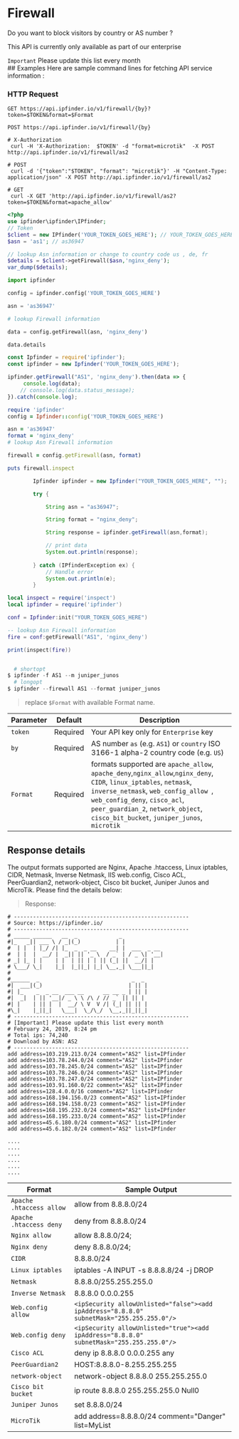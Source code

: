 # Firewall
Do you want to block visitors by country or  AS number ?

This API is currently only available as part of our enterprise


<aside class="notice">
<code>Important</code>  Please update this list every month
</aside>
## Examples
Here are sample command lines for fetching API service information :

### HTTP Request

`GET https://api.ipfinder.io/v1/firewall/{by}?token=$TOKEN&format=$Format`

`POST https://api.ipfinder.io/v1/firewall/{by}`

```shell
# X-Authorization
 curl -H 'X-Authorization:  $TOKEN' -d "format=microtik"  -X POST http://api.ipfinder.io/v1/firewall/as2

# POST
 curl -d '{"token":"$TOKEN", "format": "microtik"}' -H "Content-Type: application/json" -X POST http://api.ipfinder.io/v1/firewall/as2

# GET 
 curl -X GET 'http://api.ipfinder.io/v1/firewall/as2?token=$TOKEN&format=apache_allow'
```

```php
<?php
use ipfinder\ipfinder\IPfinder;
// Token
$client = new IPfinder('YOUR_TOKEN_GOES_HERE'); // YOUR_TOKEN_GOES_HERE
$asn = 'as1'; // as36947

// lookup Asn information or change to country code us , de, fr
$details = $client->getFirewall($asn,'nginx_deny');
var_dump($details);
```

```python
import ipfinder

config = ipfinder.config('YOUR_TOKEN_GOES_HERE')

asn = 'as36947'

# lookup Firewall information

data = config.getFirewall(asn, 'nginx_deny')

data.details
```

```javascript
const Ipfinder = require('ipfinder');
const ipfinder = new Ipfinder('YOUR_TOKEN_GOES_HERE');

ipfinder.getFirewall("AS1", 'nginx_deny').then(data => {
     console.log(data);
    // console.log(data.status_message);
}).catch(console.log);
```

```ruby
require 'ipfinder'
config = Ipfinder::config('YOUR_TOKEN_GOES_HERE')

asn = 'as36947'
format = 'nginx_deny'
# lookup Asn Firewall information

firewall = config.getFirewall(asn, format)

puts firewall.inspect
```

```java
        Ipfinder ipfinder = new Ipfinder("YOUR_TOKEN_GOES_HERE", "");

        try {

            String asn = "as36947";

            String format = "nginx_deny";

            String response = ipfinder.getFirewall(asn,format);

            // print data
            System.out.println(response);
            
        } catch (IPfinderException ex) {
            // Handle error
            System.out.println(e);
        }
```

```lua
local inspect = require('inspect')
local ipfinder = require('ipfinder')

conf = Ipfinder:init("YOUR_TOKEN_GOES_HERE")

-- lookup Asn Firewall information
fire = conf:getFirewall("AS1", 'nginx_deny')

print(inspect(fire))
```

```powershell

  # shortopt
$ ipfinder -f AS1 --m juniper_junos
  # longopt
$ ipfinder --firewall AS1 --format juniper_junos

```

>  replace `$Format` with available Format name.

Parameter | Default | Description
--------- | ------- | -----------
`token`   | Required | Your API key only for `Enterprise` key
`by`      | Required | AS number `as` (e.g. `AS1`) or `country` ISO 3166-1 alpha-2 country code (e.g. `US`)
`Format`  | Required | formats supported are `apache_allow`, `apache_deny`,`nginx_allow`,`nginx_deny`, `CIDR`, `linux_iptables`, `netmask`, `inverse_netmask`, `web_config_allow `, `web_config_deny`, `cisco_acl`, `peer_guardian_2`, `network_object`, `cisco_bit_bucket`, `juniper_junos`, `microtik`


## Response  details
The output formats supported are Nginx, Apache .htaccess, Linux iptables, CIDR, Netmask, Inverse Netmask, IIS web.config, Cisco ACL, PeerGuardian2, network-object, Cisco bit bucket, Juniper Junos and MicroTik. Please find the details below:

>  Response:

```
# -------------------------------------------------------
# Source: https://ipfinder.io/
# -------------------------------------------------------
# _____ ______   __  _             _
#|_   _|| ___ \ / _|(_)           | |
#  | |  | |_/ /| |_  _  _ __    __| |  ___  _ __
#  | |  |  __/ |  _|| || '_ \  / _` | / _ \| '__|
# _| |_ | |    | |  | || | | || (_| ||  __/| |
# \___/ \_|    |_|  |_||_| |_| \__,_| \___||_|
#
#______  _                             _  _
#|  ___|(_)                           | || |
#| |_    _  _ __  ___ __      __ __ _ | || |
#|  _|  | || '__|/ _ \ \ /\ / // _` || || |
#| |    | || |  |  __/ \ V  V /| (_| || || |
#\_|    |_||_|   \___|  \_/\_/  \__,_||_||_|
# -------------------------------------------------------
# [Important] Please update this list every month
# February 24, 2019, 8:24 pm
# Total ips: 74,240
# Download by ASN: AS2
# -------------------------------------------------------
add address=103.219.213.0/24 comment="AS2" list=IPfinder
add address=103.78.244.0/24 comment="AS2" list=IPfinder
add address=103.78.245.0/24 comment="AS2" list=IPfinder
add address=103.78.246.0/24 comment="AS2" list=IPfinder
add address=103.78.247.0/24 comment="AS2" list=IPfinder
add address=103.91.160.0/22 comment="AS2" list=IPfinder
add address=128.4.0.0/16 comment="AS2" list=IPfinder
add address=168.194.156.0/23 comment="AS2" list=IPfinder
add address=168.194.158.0/23 comment="AS2" list=IPfinder
add address=168.195.232.0/24 comment="AS2" list=IPfinder
add address=168.195.233.0/24 comment="AS2" list=IPfinder
add address=45.6.180.0/24 comment="AS2" list=IPfinder
add address=45.6.182.0/24 comment="AS2" list=IPfinder

....
....
....
....
....
....
```

Format                   | Sample Output
---------                |  -----------          |
`Apache .htaccess allow `| allow from 8.8.8.0/24 |
`Apache .htaccess deny  `| deny from 8.8.8.0/24  |
`Nginx allow`            | allow 8.8.8.0/24;     |
`Nginx deny`             | deny 8.8.8.0/24;      |
`CIDR`                   | 8.8.8.0/24            |
`Linux iptables `        | iptables -A INPUT -s 8.8.8.8/24 -j DROP  |
`Netmask`                | 8.8.8.0/255.255.255.0 |
`Inverse Netmask  `      | 8.8.8.0 0.0.0.255     |
`Web.config allow `      | `<ipSecurity allowUnlisted="false"><add ipAddress="8.8.8.0" subnetMask="255.255.255.0"/>` |
`Web.config deny  `      | `<ipSecurity allowUnlisted="true"><add ipAddress="8.8.8.0" subnetMask="255.255.255.0"/>` |
`Cisco ACL  `            | deny ip 8.8.8.0 0.0.0.255 any |
`PeerGuardian2  `        | HOST:8.8.8.0-8.255.255.255    |
`network-object `        | network-object 8.8.8.0 255.255.255.0 |
`Cisco bit bucket `      | ip route 8.8.8.0 255.255.255.0 Null0 |
`Juniper Junos  `        | set 8.8.8.0/24                       |
`MicroTik `              | add address=8.8.8.0/24 comment="Danger" list=MyList  |
